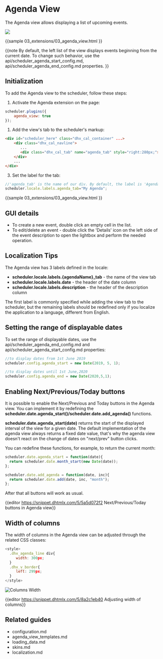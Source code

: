 Agenda View 
=======


The Agenda view allows displaying a list of upcoming events.


<img src="agenda_view.png"/>


{{sample
	03_extensions/03_agenda_view.html
}}


{{note
By default, the left list of the view displays events beginning from the current date. To change such behavior, use the api/scheduler_agenda_start_config.md, api/scheduler_agenda_end_config.md properties.
}}



Initialization
-------------------------------

To add the Agenda view  to the scheduler, follow these steps:

1) Activate the Agenda extension on the page:

~~~js
scheduler.plugins({
    agenda_view: true
});
~~~
    
1) Add the view's tab to the scheduler's markup:

~~~html
<div id="scheduler_here" class="dhx_cal_container" ...>
	<div class="dhx_cal_navline">
	   ...
	   <div class="dhx_cal_tab" name="agenda_tab" style="right:280px;"></div>
    </div>
	...	
</div>
~~~
	
3) Set the label for the tab:

~~~js
//'agenda_tab' is the name of our div. By default, the label is 'Agenda' 
scheduler.locale.labels.agenda_tab="My Agenda"; 
~~~


{{sample
	03_extensions/03_agenda_view.html
}}


GUI details 
-------------------------------------------

- To create a new event, double click an empty cell in the list.
- To edit/delete an event - double click the 'Details' icon on the left side of the event description to open the lightbox and perform the needed operation.


Localization Tips
----------------------------------------------

The Agenda view has 3 labels defined in the locale:


- **scheduler.locale.labels.{agendaName}_tab** - the name of the view tab
- **scheduler.locale.labels.date** - the header of the date column
- **scheduler.locale.labels.description** - the header of the description column


The first label is commonly specified while adding the view tab to the scheduler, but the remaining labels should be redefined only if you localize the application to a language, different from English.

Setting the range of displayable dates
---------------------------------------

To set the range of displayable dates, use the api/scheduler_agenda_end_config.md and  api/scheduler_agenda_start_config.md properties:

~~~js
//to display dates from 1st June 2019
scheduler.config.agenda_start = new Date(2019, 5, 1); 

//to display dates until 1st June,2020
scheduler.config.agenda_end = new Date(2020,5,1);   
~~~

Enabling Next/Previous/Today buttons 
-------------------

It is possible to enable the Next/Previous and Today buttons in the Agenda view. You can implement it by redefining the **scheduler.date.agenda_start()/scheduler.date.add_agenda()** functions.

**scheduler.date.agenda_start(date)** returns the start of the displayed interval of the view for a given date. 
The default implementation of the agenda view always returns a fixed date value, that's why the agenda view doesn't react 
on the change of dates on "next/prev" button clicks.

You can redefine these functions, for example, to return the current month:

~~~js
scheduler.date.agenda_start = function(date){
  return scheduler.date.month_start(new Date(date)); 
};

scheduler.date.add_agenda = function(date, inc){
  return scheduler.date.add(date, inc, "month"); 
}; 
~~~

After that all buttons will work as usual.

{{editor		https://snippet.dhtmlx.com/5/5a5d072f2			Next/Previous/Today buttons in Agenda view}}


Width of columns
---------------

The width of columns in the Agenda view can be adjusted through the related CSS classes:

~~~js
<style>
  .dhx_agenda_line div{
     width: 300px; 
  }
  .dhx_v_border{
     left: 299px; 
  }
</style>
~~~

![Columns Width](agenda_columns_width.png)


{{editor		https://snippet.dhtmlx.com/5/8a2c1eb40			Adjusting width of columns}}

Related guides
---------------------

- configuration.md
- agenda_view_templates.md
- loading_data.md
- skins.md
- localization.md

